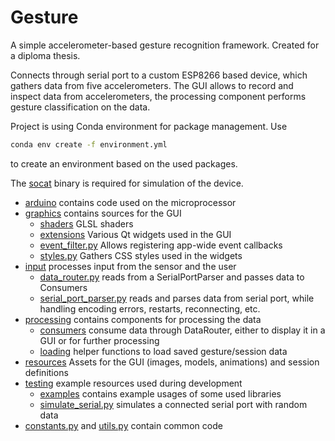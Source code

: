 # Gesture

A simple accelerometer-based gesture recognition framework.
Created for a diploma thesis.

Connects through serial port to a custom
ESP8266 based device, which gathers data from five accelerometers.
The GUI allows to record and inspect data from accelerometers,
the processing component performs gesture classification on the data.

Project is using Conda environment for package management.
Use
```bash
conda env create -f environment.yml
```
to create an environment based on the used packages.

The [socat](https://linux.die.net/man/1/socat)
binary is required for simulation of the device.

- [arduino](arduino) contains code used on the microprocessor
- [graphics](graphics) contains sources for the GUI
    - [shaders](graphics/shaders) GLSL shaders
    - [extensions](graphics/widgets) Various Qt widgets used in the GUI
    - [event_filter.py](graphics/event_filter.py) Allows registering app-wide event callbacks
    - [styles.py](graphics/styles.py) Gathers CSS styles used in the widgets
- [input](input) processes input from the sensor and the user
    - [data_router.py](input/data_router.py) reads from a SerialPortParser and passes data to Consumers
    - [serial_port_parser.py](input/serial_port_parser.py) reads and parses data from serial port,
      while handling encoding errors, restarts, reconnecting, etc.
- [processing](processing) contains components for processing the data
    - [consumers](processing/consumers) consume data through DataRouter, either to display it in a GUI or
      for further processing
    - [loading](processing/loading) helper functions to load saved gesture/session data
- [resources](resources) Assets for the GUI (images, models, animations) and session definitions
- [testing](testing) example resources used during development
    - [examples](testing/examples) contains example usages of some used libraries
    - [simulate_serial.py](testing/simulate_serial.py) simulates a connected serial port
      with random data
- [constants.py](constants.py) and [utils.py](utils.py) contain common code
